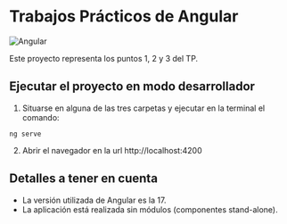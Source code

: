 # Trabajos Prácticos de Angular

![Angular](https://media.licdn.com/dms/image/D4E12AQE0LfjV5woZUw/article-inline_image-shrink_1000_1488/0/1700120098469?e=1719446400&v=beta&t=7PMBtoculEwaagGgBFIIvt36VwMiNGAX8MxFW_uQalA)

Este proyecto representa los puntos 1, 2 y 3 del TP.

## Ejecutar el proyecto en modo desarrollador

1. Situarse en alguna de las tres carpetas y ejecutar en la terminal el comando:

```
ng serve
```

2. Abrir el navegador en la url http://localhost:4200

## Detalles a tener en cuenta

- La versión utilizada de Angular es la 17.
- La aplicación está realizada sin módulos (componentes stand-alone).
